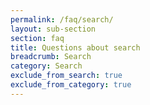 ```yaml
---
permalink: /faq/search/
layout: sub-section
section: faq
title: Questions about search
breadcrumb: Search
category: Search
exclude_from_search: true
exclude_from_category: true
---
```

